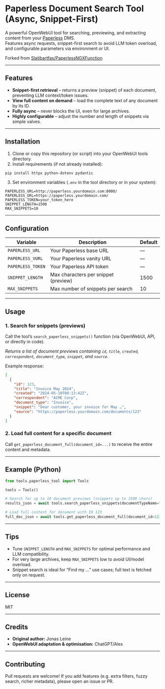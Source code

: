 # Paperless Document Search Tool (Async, Snippet-First)

A powerful OpenWebUI tool for searching, previewing, and extracting content from your [Paperless](https://github.com/paperless-ngx/paperless-ngx) DMS.  
Features async requests, snippet-first search to avoid LLM token overload, and configurable parameters via environment or UI.

Forked from [Slatibartfas/PaperlessNGXFunction](https://github.com/Slatibartfas/PaperlessNGXFunction/tree/main)

---

## Features

* **Snippet-first retrieval** – returns a preview (snippet) of each document, preventing LLM context/token issues.  
* **View full content on demand** – load the complete text of any document by its ID.  
* **Fully async** – never blocks the UI, even for large archives.  
* **Highly configurable** – adjust the number and length of snippets via simple valves.

---

## Installation

1. Clone or copy this repository (or script) into your OpenWebUI tools directory.  
2. Install requirements (if not already installed):

~~~bash
pip install httpx python-dotenv pydantic
~~~

3. Set environment variables (`.env` in the tool directory or in your system):

~~~env
PAPERLESS_URL=http://paperless.yourdomain.com:8000/
PAPERLESS_URL=https://paperless.yourdomain.com/
PAPERLESS_TOKEN=your_token_here
SNIPPET_LENGTH=1500
MAX_SNIPPETS=10
~~~

---

## Configuration

| Variable        | Description                                 | Default |
|-----------------|---------------------------------------------|---------|
| `PAPERLESS_URL` | Your Paperless base URL                     | — |
| `PAPERLESS_VURL` | Your Paperless vanity URL                     | — |
| `PAPERLESS_TOKEN` | Your Paperless API token                  | — |
| `SNIPPET_LENGTH` | Max characters per snippet (preview)       | 1500 |
| `MAX_SNIPPETS`   | Max number of snippets per search          | 10 |

---

## Usage

### 1. Search for snippets (previews)

Call the tool’s `search_paperless_snippets()` function (via OpenWebUI, API, or directly in code).

*Returns a list of document previews containing `id`, `title`, `created`, `correspondent`, `document_type`, `snippet`, and `source`.*

Example response:

~~~json
[
  {
    "id": 123,
    "title": "Invoice May 2024",
    "created": "2024-05-10T08:13:42Z",
    "correspondent": "ACME Corp",
    "document_type": "Invoice",
    "snippet": "Dear customer, your invoice for May …",
    "source": "https://paperless.yourdomain.com/documents/123"
  }
]
~~~

### 2. Load full content for a specific document

Call `get_paperless_document_full(document_id=...)` to receive the entire content and metadata.

---

## Example (Python)

~~~python
from tools.paperless_tool import Tools

tools = Tools()

# Search for up to 10 document previews (snippets up to 1500 chars)
results_json = await tools.search_paperless_snippets(documentTypeName="Invoice")

# Load full content for document with ID 123
full_doc_json = await tools.get_paperless_document_full(document_id=123)
~~~

---

## Tips

* Tune `SNIPPET_LENGTH` and `MAX_SNIPPETS` for optimal performance and LLM compatibility.  
* For very large archives, keep `MAX_SNIPPETS` low to avoid UI/model overload.  
* Snippet search is ideal for “Find my …” use cases; full text is fetched only on request.

---

## License

MIT

---

## Credits

* **Original author:** Jonas Leine  
* **OpenWebUI adaptation & optimisation:** ChatGPT/Alex

---

## Contributing

Pull requests are welcome! If you add features (e.g. extra filters, fuzzy search, richer metadata), please open an issue or PR.
